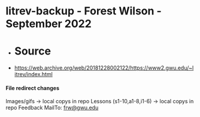 # litrev-backup - Forest Wilson - September 2022

* # Source
- https://web.archive.org/web/20181228002122/https://www2.gwu.edu/~litrev/index.html

#### File redirect changes
Images/gifs -> local copys in repo
Lessons (s1-10,a1-8,i1-6) -> local copys in repo
Feedback MailTo: frw@gwu.edu